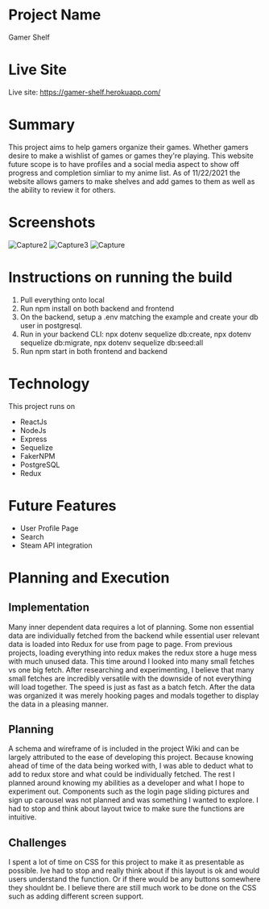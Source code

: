 # Project Name
Gamer Shelf

# Live Site
Live site: https://gamer-shelf.herokuapp.com/

# Summary
This project aims to help gamers organize their games. Whether gamers desire to make a wishlist of games or games they're playing. This website future scope is to have profiles and a social media aspect to show off progress and completion simliar to my anime list. As of 11/22/2021 the website allows gamers to make shelves and add games to them as well as the ability to review it for others.

# Screenshots
![Capture2](https://user-images.githubusercontent.com/83061284/143091859-55cb9bb4-1302-4c6b-9230-7b46a0106906.JPG)
![Capture3](https://user-images.githubusercontent.com/83061284/143091862-8d57d804-fdd3-4f42-a600-0a2f321766c4.JPG)
![Capture](https://user-images.githubusercontent.com/83061284/143091863-36bad400-9817-40aa-9352-9e4e1b7a08aa.JPG)

# Instructions on running the build
1. Pull everything onto local
2. Run npm install on both backend and frontend
3. On the backend, setup a .env matching the example and create your db user in postgresql.
4. Run in your backend CLI: npx dotenv sequelize db:create, npx dotenv sequelize db:migrate, npx dotenv sequelize db:seed:all
5. Run npm start in both frontend and backend

# Technology
This project runs on
* ReactJs
* NodeJs
* Express
* Sequelize
* FakerNPM
* PostgreSQL
* Redux

# Future Features
* User Profile Page
* Search
* Steam API integration

# Planning and Execution
## Implementation
Many inner dependent data requires a lot of planning. Some non essential data are individually fetched from the backend while essential user relevant data is loaded into Redux for use from page to page. From previous projects, loading everything into redux makes the redux store a huge mess with much unused data. This time around I looked into many small fetches vs one big fetch. After researching and experimenting, I believe that many small fetches are incredibly versatile with the downside of not everything will load together. The speed is just as fast as a batch fetch. After the data was organized it was merely hooking pages and modals together to display the data in a pleasing manner.

## Planning
A schema and wireframe of is included in the project Wiki and can be largely attributed to the ease of developing this project. Because knowing ahead of time of the data being worked with, I was able to deduct what to add to redux store and what could be individually fetched. The rest I planned around knowing my abilities as a developer and what I hope to experiment out. Components such as the login page sliding pictures and sign up carousel was not planned and was something I wanted to explore. I had to stop and think about layout twice to make sure the functions are intuitive.

## Challenges
I spent a lot of time on CSS for this project to make it as presentable as possible. Ive had to stop and really think about if this layout is ok and would users understand the function. Or if there would be any buttons somewhere they shouldnt be. I believe there are still much work to be done on the CSS such as adding different screen support.


